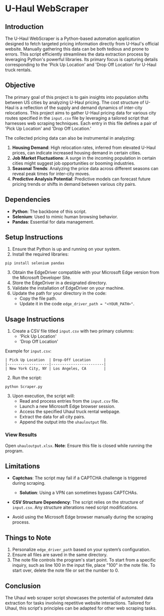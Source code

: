 
# U-Haul WebScraper

## Introduction

The U-Haul WebScraper is a Python-based automation application designed to fetch targeted pricing information directly from U-Haul's official website. Manually gathering this data can be both tedious and prone to errors. This script efficiently streamlines the data extraction process by leveraging Python's powerful libraries. Its primary focus is capturing details corresponding to the 'Pick Up Location' and 'Drop Off Location' for U-Haul truck rentals.

## Objective

The primary goal of this project is to gain insights into population shifts between US cities by analyzing U-Haul pricing. The cost structure of U-Haul is a reflection of the supply and demand dynamics of inter-city relocations. This project aims to gather U-Haul pricing data for various city routes specified in the `input.csv` file by leveraging a tailored script that harnesses web scraping techniques. Each entry in this file defines a pair of 'Pick Up Location' and 'Drop Off Location.'

The collected pricing data can also be instrumental in analyzing:
1. **Housing Demand**: High relocation rates, inferred from elevated U-Haul prices, can indicate increased housing demand in certain cities.
2. **Job Market Fluctuations**: A surge in the incoming population in certain cities might suggest job opportunities or booming industries.
3. **Seasonal Trends**: Analyzing the price data across different seasons can reveal peak times for inter-city moves.
4. **Predictive Analysis Potential**: Predictive models can forecast future pricing trends or shifts in demand between various city pairs.

## Dependencies

- **Python**: The backbone of this script.
- **Selenium**: Used to mimic human browsing behavior.
- **Pandas**: Essential for data management.

## Setup Instructions

1. Ensure that Python is up and running on your system.
2. Install the required libraries:
```
pip install selenium pandas
```
3. Obtain the EdgeDriver compatible with your Microsoft Edge version from the Microsoft Developer Site.
4. Store the EdgeDriver in a designated directory.
5. Validate the installation of EdgeDriver on your machine.
6. Update the path for your directory in the code:
   - Copy the file path.
   - Update it in the code `edge_driver_path = "<YOUR_PATH>"`.

## Usage Instructions

1. Create a CSV file titled `input.csv` with two primary columns:
   - 'Pick Up Location'
   - 'Drop Off Location'
   
Example for `input.csv`:

```
| Pick Up Location  | Drop-Off Location      |
|-------------------|------------------------|
| New York City, NY | Los Angeles, CA        |

```

2. Run the script:
```
python Scraper.py
```

3. Upon execution, the script will:
   - Read and process entries from the `input.csv` file.
   - Launch a new Microsoft Edge browser session.
   - Access the specified Uhaul truck rental webpage.
   - Extract the data for all city pairs.
   - Append the output into the `uhauloutput` file.

### View Results

Open `uhauloutput.xlsx`. 
**Note**: Ensure this file is closed while running the program.

## Limitations

- **Captchas**: The script may fail if a CAPTCHA challenge is triggered during scraping.
  - **Solution**: Using a VPN can sometimes bypass CAPTCHAs.
  
- **CSV Structure Dependency**: The script relies on the structure of `input.csv`. Any structure alterations need script modifications.
- Avoid using the Microsoft Edge browser manually during the scraping process.

## Things to Note

1. Personalize `edge_driver_path` based on your system’s configuration.
2. Ensure all files are saved in the same directory.
3. The note file controls the program's start point. To start from a specific inquiry, such as line 100 in the input file, place "100" in the note file. To start over, delete the note file or set the number to 0.

## Conclusion

The Uhaul web scraper script showcases the potential of automated data extraction for tasks involving repetitive website interactions. Tailored for Uhaul, this script's principles can be adapted for other web scraping tasks.
